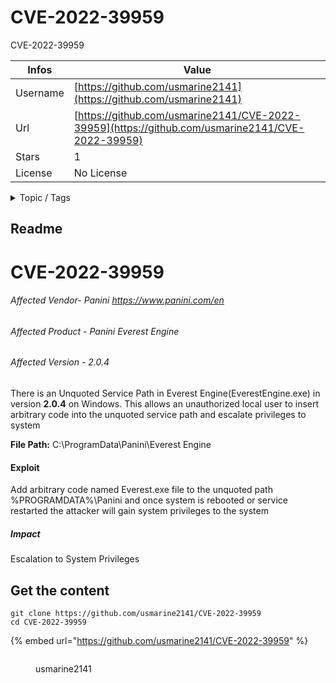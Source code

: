 # CVE-2022-39959

CVE-2022-39959

| Infos    | Value                                                              |
| -------- | -------------------------------------------------------------------|
| Username | [https://github.com/usmarine2141](https://github.com/usmarine2141) |
| Url      | [https://github.com/usmarine2141/CVE-2022-39959](https://github.com/usmarine2141/CVE-2022-39959)                                               |
| Stars    | 1                                                          |
| License  | No License                                                        |

<details>

<summary>Topic / Tags</summary>

* cve* exploits* vulnerabilities* vulnerability

</details>

## Readme

# CVE-2022-39959

###### Affected Vendor- Panini https://www.panini.com/en
###### Affected Product - Panini Everest Engine
###### Affected Version - 2.0.4

There is an Unquoted Service Path in Everest Engine(EverestEngine.exe) in version **2.0.4** on Windows. This allows an unauthorized local user to insert arbitrary code into the unquoted service path and escalate privileges to system


**File Path:** C:\ProgramData\Panini\Everest Engine


#### Exploit
Add arbitrary code named Everest.exe file to the unquoted path %PROGRAMDATA%\Panini and once system is rebooted or service restarted the attacker will gain system privileges to the system

##### Impact
Escalation to System Privileges






## Get the content

```
git clone https://github.com/usmarine2141/CVE-2022-39959
cd CVE-2022-39959
```

{% embed url="https://github.com/usmarine2141/CVE-2022-39959" %}

<figure><img src="https://avatars.githubusercontent.com/u/20714147?v=4" alt=""><figcaption><p>usmarine2141</p></figcaption></figure>
